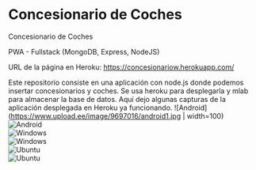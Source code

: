 # Concesionario de Coches
Concesionario de Coches

PWA - Fullstack (MongoDB, Express, NodeJS)

URL de la página en Heroku: https://concesionariow.herokuapp.com/

Este repositorio consiste en una aplicación con node.js donde podemos insertar concesionarios y coches. Se usa heroku para desplegarla y mlab para almacenar la base de datos.
Aquí dejo algunas capturas de la aplicación desplegada en Heroku ya funcionando.
![Android](https://www.upload.ee/image/9697016/android1.jpg | width=100)  
![Android](https://www.upload.ee/image/9697015/android.jpg)  
![Windows](https://www.upload.ee/image/9697009/windows101.jpg)  
![Windows](https://www.upload.ee/image/9697007/windows10.jpg)  
![Ubuntu](https://www.upload.ee/image/9696989/ubuntu.jpg)  
![Ubuntu](https://www.upload.ee/image/9697002/ubuntu1.jpg)
